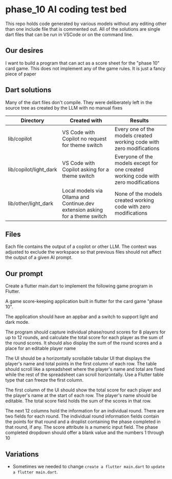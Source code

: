 # phase_10 AI coding test bed

This repo holds code generated by various models without any editing other than one include file that is commented out. All of the solutions are single dart files that can be run in VSCode or on the command line.

## Our desires

I want to build a program that can act as a score sheet for the "phase 10" card game. This does not implement any of the game rules. It is just a fancy piece of paper

## Dart solutions

Many of the dart files don't compile. They were deliberately left in the source tree as created by the LLM with no manual fixes

| Directory              | Created with                                                                 | Results                                                                               |
| ---------------------- | ---------------------------------------------------------------------------- | ------------------------------------------------------------------------------------- |
| lib/copilot            | VS Code with Copilot no request for theme switch                             | Every one of the models created working code with zero modifications                  |
| lib/copilot/light_dark | VS Code with Copilot asking for a theme switch                               | Everyone of the models except for one created working code  with zero modifications   |
| lib/other/light_dark   | Local models via Ollama and Continue.dev extension asking for a theme switch | None of the models created working code  with zero modifications                      |

## Files

Each file contains the output of a copilot or other LLM.  The context was adjusted to exclude the workspace so that previous files should not affect the output of a given AI prompt.

## Our prompt


Create a flutter main.dart to implement the following game program in Flutter.

A game score-keeping application built in flutter for the card game "phase 10".

The application should have an appbar and a switch to support light and dark mode.

The program should capture individual phase/round scores for 8 players for up to 12 rounds, and calculate the total score for each player as the sum of the round scores. It should also display the sum of the round scores and a place for an editable player name

The UI should be a horizontally scrollable tabular UI that displays the player's name and total points in the first column of each row.   The table should scroll like a spreadsheet where the player's name and total are fixed while the rest of the spreadsheet can scroll horizontally. Use a Flutter table type that can freeze the first column.

The first column of the UI should show the total score for each player and the player's name at the start of each row. The player's name should be editable. The total score field holds the sum of the scores in that row.

The next 12 columns hold the information for an individual round. There are two fields for each round. The individual round information fields contain the points for that round and a droplist containing the phase completed in that round, if any.   The score attribute is a numeric input field. The phase completed dropdown should offer a blank value and the numbers 1 through 10


## Variations

* Sometimes we needed to change `create a flutter main.dart` to `update a flutter main.dart`.
